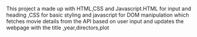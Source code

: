 This project a made up with HTML,CSS and
Javascript.HTML for input and heading ,CSS for basic
styling and javascript for DOM manipulation which
fetches movie details from the API based on user input
and updates the webpage with the title
,year,directors,plot
